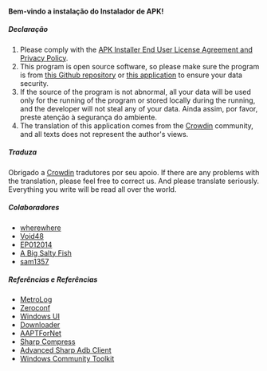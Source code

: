 #### Bem-vindo a instalação do Instalador de APK!

##### Declaração
1. Please comply with the [APK Installer End User License Agreement and Privacy Policy](https://github.com/Paving-Base/APK-Installer-UWP/blob/main/Privacy.md).
2. This program is open source software, so please make sure the program is from [this Github repository](https://github.com/Paving-Base/APK-Installer-UWP) or [this application](https://www.microsoft.com/store/apps/9NSHFKJ1D4BF) to ensure your data security.
3. If the source of the program is not abnormal, all your data will be used only for the running of the program or stored locally during the running, and the developer will not steal any of your data. Ainda assim, por favor, preste atenção à segurança do ambiente.
4. The translation of this application comes from the [Crowdin](https://crowdin.com/project/APKInstaller "Crowdin") community, and all texts does not represent the author's views.

##### Traduza
Obrigado a [Crowdin](https://crowdin.com/project/APKInstaller "Crowdin") tradutores por seu apoio. If there are any problems with the translation, please feel free to correct us. And please translate seriously. Everything you write will be read all over the world.

##### Colaboradores
- [wherewhere](https://github.com/wherewhere)
- [Void48](https://github.com/Void48)
- [EP012014](https://github.com/EP012014)
- [A Big Salty Fish](https://github.com/bigsaltyfishes)
- [sam1357](https://github.com/sam1357)

##### Referências e Referências
- [MetroLog](https://github.com/novotnyllc/MetroLog "MetroLog")
- [Zeroconf](https://github.com/novotnyllc/Zeroconf "Zeroconf")
- [Windows UI](https://github.com/microsoft/microsoft-ui-xaml "Windows UI")
- [Downloader](https://github.com/bezzad/Downloader "Downloader")
- [AAPTForNet](https://github.com/canheo136/QuickLook.Plugin.ApkViewer "AAPTForNet")
- [Sharp Compress](https://github.com/adamhathcock/sharpcompress "Sharp Compress")
- [Advanced Sharp Adb Client](https://github.com/yungd1plomat/AdvancedSharpAdbClient "Advanced Sharp Adb Client")
- [Windows Community Toolkit](https://github.com/CommunityToolkit/WindowsCommunityToolkit "Windows Community Toolkit")